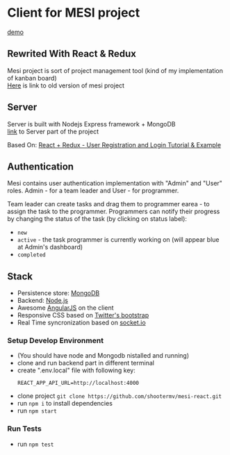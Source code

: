 # Client for MESI project  

[demo](https://shootermv.github.io/mesi-react)


## Rewrited With React & Redux
Mesi project is sort of project management tool (kind of my implementation of kanban board)  
[Here](https://github.com/shootermv/mesi) is link to old version of mesi project

## Server
Server is built with Nodejs Express framework + MongoDB  
[link](https://github.com/shootermv/mesi-backend) to Server part of the project

Based On: [React + Redux - User Registration and Login Tutorial & Example](http://jasonwatmore.com/post/2017/09/16/react-redux-user-registration-and-login-tutorial-example)

## Authentication
Mesi contains user authentication implementation with "Admin" and "User" roles.
Admin - for a team leader and User - for  programmer.

Team leader can create tasks and drag them to programmer earea - to assign the task to the programmer.
Programmers can notify their progress by changing the status of the task (by clicking on status label):

* `new`
* `active` - the task programmer is currently working on (will appear blue at Admin's dashboard)
* `completed`

## Stack

* Persistence store: [MongoDB](http://www.mongodb.org/)
* Backend: [Node.js](http://nodejs.org/)
* Awesome [AngularJS](http://www.angularjs.org/) on the client
* Responsive CSS based on [Twitter's bootstrap](http://twitter.github.com/bootstrap/)
* Real Time syncronization based on [socket.io](https://socket.io/)


### Setup Develop Environment
* (You should have node and Mongodb nistalled and running)
* clone and run backend part in different terminal
* create ".env.local" file with following key:
    ```
    REACT_APP_API_URL=http://localhost:4000
    ```
* clone project `git clone https://github.com/shootermv/mesi-react.git`
* run `npm i` to install dependencies
* run  `npm start`

### Run Tests
* run  `npm test`
